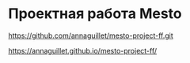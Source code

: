 # Проектная работа Mesto
https://github.com/annaguillet/mesto-project-ff.git

https://annaguillet.github.io/mesto-project-ff/
